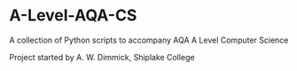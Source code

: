 # A-Level-AQA-CS
A collection of Python scripts to accompany AQA A Level Computer Science

Project started by A. W. Dimmick, Shiplake College
